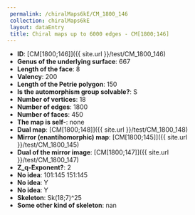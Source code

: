 ```yaml
--- 
 permalink: /chiralMaps6kE/CM_1800_146 
 collection: chiralMaps6kE
 layout: dataEntry
 title: Chiral maps up to 6000 edges - CM[1800;146]
---
```


- **ID**: [CM[1800;146]]({{ site.url }}/test/CM_1800_146)
- **Genus of the underlying surface**: 667
- **Length of the face**: 8
- **Valency**: 200
- **Length of the Petrie polygon**: 150
- **Is the automorphism group solvable?**: S
- **Number of vertices**: 18
- **Number of edges**: 1800
- **Number of faces**: 450
- **The map is self-**: none
- **Dual map**: [CM[1800;148]]({{ site.url }}/test/CM_1800_148)
- **Mirror (enantihomorphic) map**: [CM[1800;145]]({{ site.url }}/test/CM_1800_145)
- **Dual of the mirror image**: [CM[1800;147]]({{ site.url }}/test/CM_1800_147)
- **Z_q-Exponent?**: 2
- **No idea**:  101:145 151:145
- **No idea**: Y
- **No idea**: Y
- **Skeleton**: Sk(18;7)^25
- **Some other kind of skeleton**: nan
